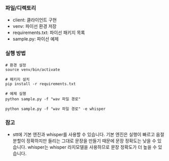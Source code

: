 ### 파일/디렉토리

- client: 클라이언트 구현
- venv: 파이선 환경 저장
- requirements.txt: 파이선 패키지 목록
- sample.py: 파이선 예제

### 실행 방법

```
# 환경 설정
source venv/bin/activate

# 패키지 설치
pip install -r requirements.txt

# 예제 실행
python sample.py -f "wav 파일 경로"

python sample.py -f "wav 파일 경로" -e whisper

```

### 참고
- stt에 기본 엔진과 whisper를 사용할 수 있습니다. 기본 엔진은 실행이 빠르고 음절 분할이 정확하지만 들리는 그대로 문장을 만들기 때문에 문장 정확도는 낮을 수 있습니다. whisper는 whisper 라지모델을 사용하므로 문장 정확도가 더 높을 수 있습니다.
